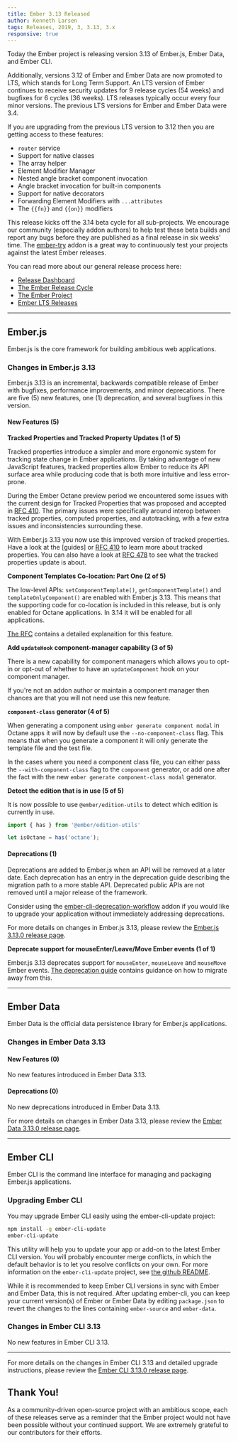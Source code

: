 ```yaml
---
title: Ember 3.13 Released
author: Kenneth Larsen
tags: Releases, 2019, 3, 3.13, 3.x
responsive: true
---
```


Today the Ember project is releasing version 3.13 of Ember.js, Ember Data, and Ember CLI. 

Additionally, versions 3.12 of Ember and Ember Data are now promoted to LTS, which stands for Long Term Support. An LTS version of Ember continues to receive security updates for 9 release cycles (54 weeks) and bugfixes for 6 cycles (36 weeks). LTS releases typically occur every four minor versions. The previous LTS versions for Ember and Ember Data were 3.4.

If you are upgrading from the previous LTS version to 3.12 then you are getting access to these features:

* `router` service 
* Support for native classes
* The array helper
* Element Modifier Manager
* Nested angle bracket component invocation
* Angle bracket invocation for built-in components
* Support for native decorators
* Forwarding Element Modifiers with `...attributes`
* The `{{fn}}` and `{{on}}` modifiers

This release kicks off the 3.14 beta cycle for all sub-projects. We encourage our community (especially addon authors) to help test these beta builds and report any bugs before they are published as a final release in six weeks' time. The [ember-try](https://github.com/ember-cli/ember-try) addon is a great way to continuously test your projects against the latest Ember releases.

You can read more about our general release process here:

- [Release Dashboard](http://emberjs.com/builds/)
- [The Ember Release Cycle](http://emberjs.com/blog/2013/09/06/new-ember-release-process.html)
- [The Ember Project](http://emberjs.com/blog/2015/06/16/ember-project-at-2-0.html)
- [Ember LTS Releases](http://emberjs.com/blog/2016/02/25/announcing-embers-first-lts.html)

---

## Ember.js

Ember.js is the core framework for building ambitious web applications.

### Changes in Ember.js 3.13

Ember.js 3.13 is an incremental, backwards compatible release of Ember with bugfixes, performance improvements, and minor deprecations. There are five (5) new features, one (1) deprecation, and several bugfixes in this version.

#### New Features (5)

**Tracked Properties and Tracked Property Updates (1 of 5)**

Tracked properties introduce a simpler and more ergonomic system for tracking state change in Ember applications. By taking advantage of new JavaScript features, tracked properties allow Ember to reduce its API surface area while producing code that is both more intuitive and less error-prone.

During the Ember Octane preview period we encountered some issues with the current design for Tracked Properties that was proposed and accepted in [RFC 410](https://github.com/emberjs/rfcs/blob/master/text/0410-tracked-properties.md). The primary issues were specifically around interop between tracked properties, computed properties, and autotracking, with a few extra issues and inconsistencies surrounding these.

With Ember.js 3.13 you now use this improved version of tracked properties. Have a look at the [guides] or [RFC 410](https://github.com/emberjs/rfcs/blob/master/text/0410-tracked-properties.md) to learn more about tracked properties. You can also have a look at [RFC 478](https://github.com/emberjs/rfcs/blob/master/text/0478-tracked-properties-updates.md) to see what the tracked properties update is about.

**Component Templates Co-location: Part One (2 of 5)**

The low-level APIs: `setComponentTemplate()`, `getComponentTemplate()` and `templateOnlyComponent()` are enabled with Ember.js 3.13. This means that the supporting code for co-location is included in this release, but is only enabled for Octane applications. In 3.14 it will be enabled for all applications.

[The RFC](https://github.com/emberjs/rfcs/blob/master/text/0481-component-templates-co-location.md) contains a detailed explanaition for this feature.

**Add `updateHook` component-manager capability (3 of 5)**

There is a new capability for component managers which allows you to opt-in or opt-out of whether to have an `updateComponent` hook on your component manager.

If you're not an addon author or maintain a component manager then chances are that you will not need use this new feature.

**`component-class` generator (4 of 5)**

When generating a component using `ember generate component modal` in Octane apps it will now by default use the `--no-component-class` flag. This means that when you generate a component it will only generate the template file and the test file.

In the cases where you need a component class file, you can either pass the `--with-component-class` flag to the `component` generator, or add one after the fact with the new `ember generate component-class modal` generator.


**Detect the edition that is in use (5 of 5)**

It is now possible to use `@ember/edition-utils` to detect which edition is currently in use.

```js
import { has } from '@ember/edition-utils'

let isOctane = has('octane');
```

#### Deprecations (1)

Deprecations are added to Ember.js when an API will be removed at a later date. Each deprecation has an entry in the deprecation guide describing the migration path to a more stable API. Deprecated public APIs are not removed until a major release of the framework.

Consider using the [ember-cli-deprecation-workflow](https://github.com/mixonic/ember-cli-deprecation-workflow) addon if you would like to upgrade your application without immediately addressing deprecations.

For more details on changes in Ember.js 3.13, please review the [Ember.js 3.13.0 release page](https://github.com/emberjs/ember.js/releases/tag/v3.13.0).

**Deprecate support for mouseEnter/Leave/Move Ember events (1 of 1)**

Ember.js 3.13 deprecates support for `mouseEnter`, `mouseLeave` and `mouseMove` Ember events. [The deprecation guide](https://deprecations.emberjs.com/v3.x#toc_action-mouseenter-leave-move) contains guidance on how to migrate away from this.

---

## Ember Data

Ember Data is the official data persistence library for Ember.js applications.

### Changes in Ember Data 3.13

#### New Features (0)

No new features introduced in Ember Data 3.13.

#### Deprecations (0)

No new deprecations introduced in Ember Data 3.13.

For more details on changes in Ember Data 3.13, please review the
[Ember Data 3.13.0 release page](https://github.com/emberjs/data/releases/tag/v3.13.0).

---

## Ember CLI

Ember CLI is the command line interface for managing and packaging Ember.js applications.

### Upgrading Ember CLI

You may upgrade Ember CLI easily using the ember-cli-update project:

```bash
npm install -g ember-cli-update
ember-cli-update
```

This utility will help you to update your app or add-on to the latest Ember CLI version. You will probably encounter merge conflicts, in which the default behavior is to let you resolve conflicts on your own. For more information on the `ember-cli-update` project, see [the github README](https://github.com/ember-cli/ember-cli-update).

While it is recommended to keep Ember CLI versions in sync with Ember and Ember Data, this is not required. After updating ember-cli, you can keep your current version(s) of Ember or Ember Data by editing `package.json` to revert the changes to the lines containing `ember-source` and `ember-data`.

### Changes in Ember CLI 3.13

No new features in Ember CLI 3.13.


---

For more details on the changes in Ember CLI 3.13 and detailed upgrade
instructions, please review the [Ember CLI  3.13.0 release page](https://github.com/ember-cli/ember-cli/releases/tag/v3.13.0).

## Thank You!

As a community-driven open-source project with an ambitious scope, each of these releases serve as a reminder that the Ember project would not have been possible without your continued support. We are extremely grateful to our contributors for their efforts.
